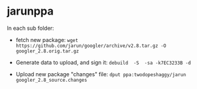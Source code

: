 # jarunppa

In each sub folder:

* fetch new package:
`wget https://github.com/jarun/googler/archive/v2.8.tar.gz -O googler_2.8.orig.tar.gz`

* Generate data to upload, and sign it:
`debuild  -S  -sa -k7EC3233B -d`

* Upload new package "changes" file:
`dput ppa:twodopeshaggy/jarun googler_2.8_source.changes`
